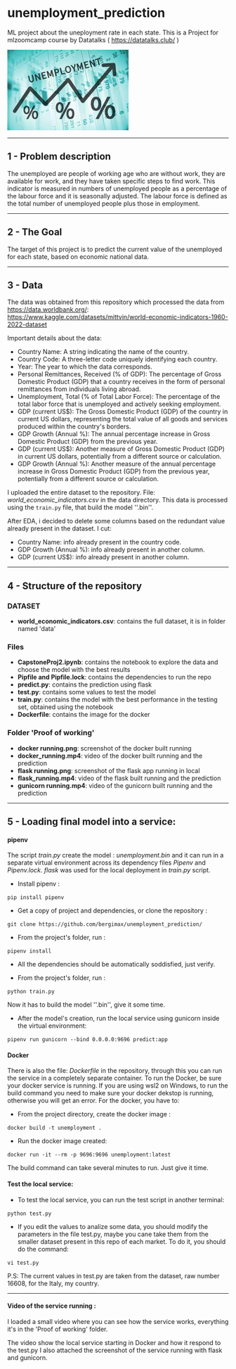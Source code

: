 # unemployment_prediction
ML project about the uneployment rate in each state. This is a Project for mlzoomcamp course by Datatalks ( https://datatalks.club/ )

![](images.jpg)

---

## 1 - Problem description

The unemployed are people of working age who are without work, they are available for work, and they have taken specific steps to find work. 
This indicator is measured in numbers of unemployed people as a percentage of the labour force and it is seasonally adjusted. The labour force is defined as the total number of unemployed people plus those in employment.

---
## 2 - The Goal

The target of this project is to predict the current value of the unemployed for each state, based on economic national data.

--- 

## 3 - Data

The data was obtained from this repository which processed the data from https://data.worldbank.org/: 
https://www.kaggle.com/datasets/mittvin/world-economic-indicators-1960-2022-dataset

Important details about the data:
- Country Name: A string indicating the name of the country.
- Country Code: A three-letter code uniquely identifying each country.
- Year: The year to which the data corresponds.
- Personal Remittances, Received (% of GDP): The percentage of Gross Domestic Product (GDP) that a country receives in the form of personal remittances from individuals living abroad.
- Unemployment, Total (% of Total Labor Force): The percentage of the total labor force that is unemployed and actively seeking employment.
- GDP (current US$): The Gross Domestic Product (GDP) of the country in current US dollars, representing the total value of all goods and services produced within the country's borders.
- GDP Growth (Annual %): The annual percentage increase in Gross Domestic Product (GDP) from the previous year.
- GDP (current US$): Another measure of Gross Domestic Product (GDP) in current US dollars, potentially from a different source or calculation.
- GDP Growth (Annual %): Another measure of the annual percentage increase in Gross Domestic Product (GDP) from the previous year, potentially from a different source or calculation.

I uploaded the entire dataset to the repository. File: *world_economic_indicators.csv* in the data directory.
This data is processed using the ``train.py`` file, that build the model ''.bin''.

After EDA, i decided to delete some columns based on the redundant value already present in the dataset. I cut:
- Country Name: info already present in the country code.
- GDP Growth (Annual %): info already present in another column.
- GDP (current US$): info already present in another column. 

---

## 4 - Structure of the repository

### DATASET
- **world_economic_indicators.csv**: contains the full dataset, it is in folder named 'data'

### Files
- **CapstoneProj2.ipynb**: contains the notebook to explore the data and choose the model with the best results
- **Pipfile and Pipfile.lock**: contains the dependencies to run the repo
- **predict.py**: contains the prediction using flask
- **test.py**: contains some values to test the model
- **train.py**: contains the model with the best performance in the testing set, obtained using the notebook
- **Dockerfile**: contains the image for the docker

### Folder '**Proof of working**'
- **docker running.png**: screenshot of the docker built running
- **docker_running.mp4**: video of the docker built running and the prediction
- **flask running.png**: screenshot of the flask app running in local
- **flask_running.mp4**: video of the flask built running and the prediction
- **gunicorn running.mp4**: video of the gunicorn built running and the prediction

---
## 5 - Loading final model into a service:

#### pipenv 

The script *train.py* create the model : *unemployment.bin* and it can run in a separate virtual environment across its dependency files *Pipenv* and *Pipenv.lock*.
*flask* was used for the local deployment in *train.py* script.

- Install pipenv :
```
pip install pipenv
```
- Get a copy of project and dependencies, or clone the repository :
```
git clone https://github.com/bergimax/unemployment_prediction/
```
- From the project's folder, run :
``` 
pipenv install
```
- All the dependencies should be automatically soddisfied, just verify.

- From the project's folder, run :
``` 
python train.py
```
Now it has to build the model ''.bin'', give it some time. 

- After the model's creation, run the local service using gunicorn inside the virtual environment:
```
pipenv run gunicorn --bind 0.0.0.0:9696 predict:app
```

#### Docker
There is also the file: *Dockerfile* in the repository, through this you can run the service in a completely separate container. To run the Docker, be sure your docker service is running. If you are using wsl2 on Windows, to run the build command you need to make sure your docker dekstop is running, otherwise you will get an error. 
For the docker, you have to:

- From the project directory, create the docker image :
```
docker build -t unemployment .
```
- Run the docker image created:
```
docker run -it --rm -p 9696:9696 unemployment:latest
```
The build command can take several minutes to run. Just give it time.

#### Test the local service:

- To test the local service, you can run the test script in another terminal:
```
python test.py
```
- If you edit the values to analize some data, you should modify the parameters in the file test.py, maybe you cane take them from the smaller dataset present in this repo of each market. To do it, you should do the command:
```
vi test.py
```
P.S: The current values in test.py are taken from the dataset, raw number 16608, for the Italy, my country.

---

#### Video of the service running :
I loaded a small video where you can see how the service works, everything it's in the 'Proof of working' folder.

The video show the local service starting in Docker and how it respond to the test.py
I also attached the screenshot of the service running with flask and gunicorn.
